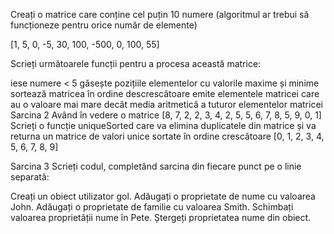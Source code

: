 Creați o matrice care conține cel puțin 10 numere (algoritmul ar trebui să funcționeze pentru orice număr de elemente)

[1, 5, 0, -5, 30, 100, -500, 0, 100, 55]

Scrieți următoarele funcții pentru a procesa această matrice:

iese numere < 5
găsește pozițiile elementelor cu valorile maxime și minime
sortează matricea în ordine descrescătoare
emite elementele matricei care au o valoare mai mare decât media aritmetică a tuturor elementelor matricei
Sarcina 2
Având în vedere o matrice [8, 7, 2, 2, 3, 4, 2, 5, 5, 6, 7, 8, 5, 9, 0, 1] Scrieți o funcție uniqueSorted care va elimina duplicatele din matrice și va returna un matrice de valori unice sortate în ordine crescătoare [0, 1, 2, 3, 4, 5, 6, 7, 8, 9]

Sarcina 3
Scrieți codul, completând sarcina din fiecare punct pe o linie separată:

Creați un obiect utilizator gol. Adăugați o proprietate de nume cu valoarea John. Adăugați o proprietate de familie cu valoarea Smith. Schimbați valoarea proprietății nume în Pete. Ștergeți proprietatea nume din obiect.